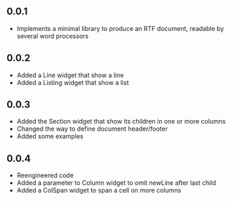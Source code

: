 ## 0.0.1

* Implements a minimal library to produce an RTF document, readable by several word processors

## 0.0.2

* Added a Line widget that show a line
* Added a Listing widget that show a list

## 0.0.3

* Added the Section widget that show its children in one or more columns
* Changed the way to define document header/footer
* Added some examples

## 0.0.4

* Reengineered code
* Added a parameter to Column widget to omit newLine after last child
* Added a ColSpan widget to span a cell on more columns